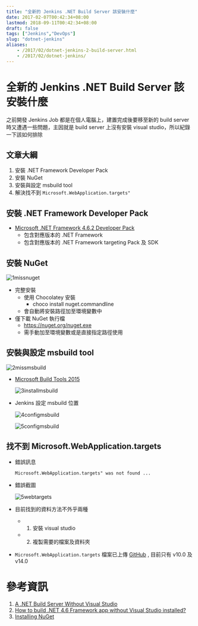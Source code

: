 ```yaml
---
title: "全新的 Jenkins .NET Build Server 該安裝什麼"
date: 2017-02-07T00:42:34+08:00
lastmod: 2018-09-11T00:42:34+08:00
draft: false
tags: ["Jenkins","DevOps"]
slug: "dotnet-jenkins"
aliases:
    - /2017/02/dotnet-jenkins-2-build-server.html
    - /2017/02/dotnet-jenkins/
---
```

# 全新的 Jenkins .NET Build Server 該安裝什麼
之前開發 Jenkins Job 都是在個人電腦上，建置完成後要移至新的 build server 時又遭遇一些問題，主因就是 build server 上沒有安裝 visual studio，所以紀錄一下該如何排除

## 文章大綱
1. 安裝 .NET Framework Developer Pack
2. 安裝 NuGet
3. 安裝與設定 msbuild tool
4. 解決找不到 `Microsoft.WebApplication.targets"`


## 安裝 .NET Framework Developer Pack
- [Microsoft .NET Framework 4.6.2 Developer Pack](https://www.microsoft.com/en-us/download/details.aspx?id=53321)
    - 包含對應版本的 .NET Framework
    - 包含對應版本的 .NET Framework targeting Pack 及 SDK

## 安裝 NuGet

![1missnuget](https://cloud.githubusercontent.com/assets/3851540/22176990/a765c910-e050-11e6-9f96-fc45a22c4f60.png)

- 完整安裝
    - 使用 Chocolatey 安裝
        - choco install nuget.commandline
    - 會自動將安裝路徑加至環境變數中
- 僅下載 NuGet 執行檔
    - https://nuget.org/nuget.exe
    - 需手動加至環境變數或是直接指定路徑使用

## 安裝與設定 msbuild tool

![2missmsbuild](https://cloud.githubusercontent.com/assets/3851540/22176992/a76651fa-e050-11e6-9fc1-b00808612460.png)

- [Microsoft Build Tools 2015](https://www.microsoft.com/zh-tw/download/details.aspx?id=48159)
    
    ![3installmsbuild](https://cloud.githubusercontent.com/assets/3851540/22176991/a7662374-e050-11e6-8a2a-77962c0f03ce.png)
- Jenkins 設定 msbuild 位置
    
    ![4configmsbuild](https://cloud.githubusercontent.com/assets/3851540/22177013/f1ef2616-e050-11e6-9092-e4e89046f6b8.png) 

    ![5configmsbuild](https://cloud.githubusercontent.com/assets/3851540/22177017/fdfead96-e050-11e6-8b1b-f130aa269ba9.png)

## 找不到 Microsoft.WebApplication.targets
- 錯誤訊息
    
    ``` 
    Microsoft.WebApplication.targets" was not found ...
    ```
- 錯誤截圖
    
    ![5webtargets](https://cloud.githubusercontent.com/assets/3851540/22176993/a767631a-e050-11e6-8713-dab7756fee36.png)

- 目前找到的資料方法不外乎兩種
    - 1. 安裝 visual studio
    - 2. 複製需要的檔案及資料夾

- `Microsoft.WebApplication.targets` 檔案已上傳 [GitHub](https://github.com/yowko/Microsoft.WebApplication.targets) , 目前只有 v10.0 及 v14.0 


# 參考資訊
1. [A .NET Build Server Without Visual Studio](http://nickberardi.com/a-net-build-server-without-visual-studio/)
2. [How to build .NET 4.6 Framework app without Visual Studio installed?](http://stackoverflow.com/questions/32070490/how-to-build-net-4-6-framework-app-without-visual-studio-installed)
3. [Installing NuGet](https://docs.microsoft.com/zh-tw/nuget/guides/install-nuget?WT.mc_id=DOP-MVP-5002594)